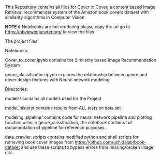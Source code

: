 This Repository contains all files for Cover to Cover, a content based Image Retrieval recommender system  of the Amazon book covers dataset with similarity algorithms in Computer Vision.

**NOTE** if Notebooks are not rendering please copy the url go to https://nbviewer.jupyter.org/ to view the files

The project files

Notebooks:

Cover_to_cover.ipynb contains the Similarity based Image Recommendation System

genre_classification.ipynb explores the relationship between genre and cover design features with Neural network modeling


Directories:

models/ contains all models used for the Project

model_history/ contains results from ALL tests on data set

modeling_pipeline/ contains code for neural network pipeline and plotting function used in genre_classification, the notebook contains full documentation of pipeline for reference purposes. 

data_crawler_scripts contains modified python and shell scripts for retrieving book cover images from  https://github.com/uchidalab/book-dataset and use these scripts to bypass errors from missing/broken image urls
